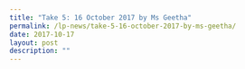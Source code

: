 ```yaml
---
title: "Take 5: 16 October 2017 by Ms Geetha"
permalink: /lp-news/take-5-16-october-2017-by-ms-geetha/
date: 2017-10-17
layout: post
description: ""
---
```

